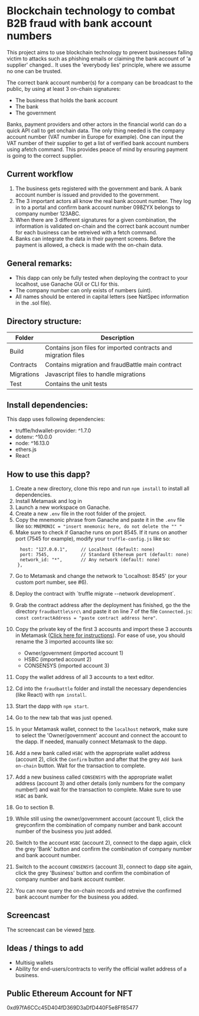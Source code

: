 # Blockchain technology to combat B2B fraud with bank account numbers

This project aims to use blockchain technology to prevent businesses falling victim to attacks such as phishing emails or claiming the bank account of 'a supplier' changed..
It uses the 'everybody lies' principle, where we assume no one can be trusted.

The correct bank account number(s) for a company can be broadcast to the public, by using at least 3 on-chain signatures:
 - The business that holds the bank account
 - The bank
 - The government

Banks, payment providers and other actors in the financial world can do a quick API call to get onchain data. The only thing needed is the company account number (VAT number in Europe for example). One can input the VAT number of their supplier to get a list of verified bank account numbers using afetch command. This provides peace of mind by ensuring payment is going to the correct supplier.

## Current workflow

1. The business gets registered with the government and bank. A bank account number is issued and provided to the government.
2. The 3 important actors all know the real bank account number. They log in to a portal and confirm bank account number 098ZYX belongs to company number 123ABC.
3. When there are 3 different signatures for a given combination, the information is validated on-chain and the correct bank account number for each business can be retreived with a fetch command.
4. Banks can integrate the data in their payment screens. Before the payment is allowed, a check is made with the on-chain data.

## General remarks:
- This dapp can only be fully tested when deploying the contract to your localhost, use Ganache GUI or CLI for this.
- The company number can only exists of numbers (uint).
- All names should be entered in capital letters (see NatSpec information in the .sol file).


## Directory structure:
| Folder   | Description |
| -------- | ----------- |
| Build    | Contains json files for imported contracts and migration files |
| Contracts | Contains migration and fraudBattle main contract |
| Migrations | Javascript files to handle migrations |
| Test | Contains the unit tests |
## Install dependencies:
This dapp uses following dependencies:
- truffle/hdwallet-provider: ^1.7.0
- dotenv: ^10.0.0
- node: ^16.13.0
- ethers.js
- React

## How to use this dapp?

1.  Create a new directory, clone this repo and run `npm install` to install all dependencies.
2.  Install Metamask and log in
3.  Launch a new workspace on Ganache.
4.  Create a new `.env` file in the root folder of the project.
5.  Copy the mnemonic phrase from Ganache and paste it in the `.env` file like so:
`MNEMONIC = "insert mnemonic here, do not delete the "" "`
6.  Make sure to check if Ganache runs on port 8545. If it runs on another port (7545 for example), modify your `truffle-config.js` like so:
```development: {
     host: "127.0.0.1",     // Localhost (default: none)
     port: 7545,            // Standard Ethereum port (default: none)
     network_id: "*",       // Any network (default: none)
    },
```
7. Go to Metamask and change the network to 'Localhost: 8545' (or your custom port number, see #6).
8. Deploy the contract with ´truffle migrate --network development´.
9. Grab the contract address after the deployment has finished, go the the directory `fraudbattle\src\` and paste it on line 7 of the file `Connected.js`: `const contractAddress = "paste contract address here"`.
10. Copy the private key of the first 3 accounts and import these 3 accounts in Metamask ([Click here for instructions](https://metamask.zendesk.com/hc/en-us/articles/360015489331-How-to-import-an-Account)). For ease of use, you should rename the 3 imported accounts like so:
    -  Owner/government (imported account 1)
    -  HSBC (imported account 2)
    -  CONSENSYS (imported account 3)

11. Copy the wallet address of all 3 accounts to a text editor.
12. Cd into the `fraudbattle` folder and install the necessary dependencies (like React) with `npm install`. 
13. Start the dapp with `npm start`.
14. Go to the new tab that was just opened.
15. In your Metamask wallet, connect to the `localhost` network, make sure to select the 'Owner/government' account and connect the account to the dapp. If needed, manually connect Metamask to the dapp.
16. Add a new bank called `HSBC` with the appropriate wallet address (account 2), click the `Confirm` button and after that the grey `Add bank on-chain` button. Wait for the transaction to complete.
17. Add a new business called `CONSENSYS` with the appropriate wallet address (account 3) and other details (only numbers for the company number!) and wait for the transaction to complete. Make sure to use `HSBC` as bank.
18. Go to section B.
19. While still using the owner/government account (account 1), click the greyconfirm the combination of company number and bank account number of the business you just added.
20. Switch to the account `HSBC` (account 2), connect to the dapp again, click the grey 'Bank' button and confirm the combination of company number and bank account number.
21. Switch to the account `CONSENSYS` (account 3), connect to dapp site again,  click the grey 'Business' button and confirm the combination of company number and bank account number.
22. You can now query the on-chain records and retreive the confirmed bank account number for the business you added.


## Screencast
The screencast can be viewed [here](https://youtu.be/vmz9awSbeHo).

## Ideas / things to add

 - Multisig wallets
 - Ability for end-users/contracts to verify the official wallet address of a business.

## Public Ethereum Account for NFT
0xd97fA6CCc45D404fD369D3aDfD440F5e8Ff85477
